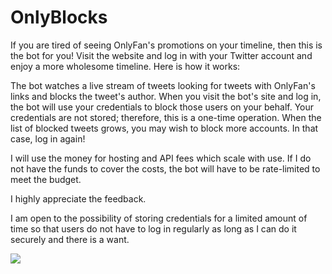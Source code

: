 # OnlyBlocks
If you are tired of seeing OnlyFan's promotions on your timeline, then this is the bot for you! Visit the website and log in with your Twitter account and enjoy a more wholesome timeline. Here is how it works:

The bot watches a live stream of tweets looking for tweets with OnlyFan's links and blocks the tweet's author. When you visit the bot's site and log in, the bot will use your credentials to block those users on your behalf. Your credentials are not stored; therefore, this is a one-time operation. When the list of blocked tweets grows, you may wish to block more accounts. In that case, log in again! 

I will use the money for hosting and API fees which scale with use. If I do not have the funds to cover the costs, the bot will have to be rate-limited to meet the budget.

I highly appreciate the feedback.

I am open to the possibility of storing credentials for a limited amount of time so that users do not have to log in regularly as long as I can do it securely and there is a want.


[![](https://img.shields.io/badge/Patreon-Raise%20the%20rate%20limits!-red?logo=patreon)](https://www.patreon.com/bePatron?u=2813550)
